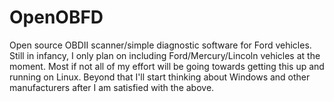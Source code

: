 # OpenOBFD
Open source OBDII scanner/simple diagnostic software for Ford vehicles. 
Still in infancy, I only plan on including Ford/Mercury/Lincoln vehicles at the moment.
Most if not all of my effort will be going towards getting this up and running on Linux.
Beyond that I'll start thinking about Windows and other manufacturers after I am satisfied with the above.
#
